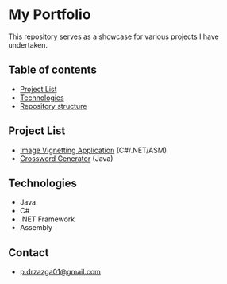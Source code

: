 # My Portfolio
This repository serves as a showcase for various projects I have undertaken. 
## Table of contents
* [Project List](#project-list) 
* [Technologies](#technologies)
* [Repository structure](#repository-structure)
## Project List
* [Image Vignetting Application](https://github.com/PDProjectsGIT/VignetteGenerator) (C#/.NET/ASM)
* [Crossword Generator](https://github.com/PDProjectsGIT/CrosswordGenerator) (Java)
## Technologies
* Java
* C#
* .NET Framework
* Assembly
## Contact
* p.drzazga01@gmail.com
